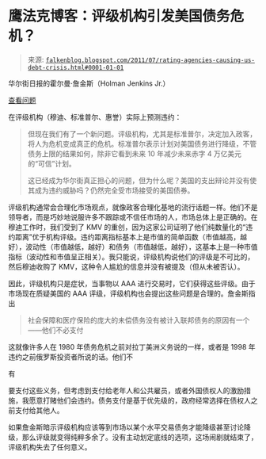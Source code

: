 <!--yml

类别: 未分类

日期: 2024-05-12 20:48:50

-->

# 鹰法克博客：评级机构引发美国债务危机？

> 来源: [`falkenblog.blogspot.com/2011/07/rating-agencies-causing-us-debt-crisis.html#0001-01-01`](http://falkenblog.blogspot.com/2011/07/rating-agencies-causing-us-debt-crisis.html#0001-01-01)

华尔街日报的霍尔曼·詹金斯（Holman Jenkins Jr.）

[查看问题](http://online.wsj.com/article/SB10001424053111903591104576469923832521268.html)

在评级机构（穆迪、标准普尔、惠誉）实际上预测违约：

> 但现在我们有了一个新问题。评级机构，尤其是标准普尔，决定加入政客，将人为危机变成真正的危机。标准普尔表示计划对美国债务进行降级，不管债务上限的结果如何，除非它看到未来 10 年减少未来赤字 4 万亿美元的“可信”计划。
> 
> 这已经成为华尔街真正担心的问题，但为什么呢？美国的支出辩论并没有使其成为违约威胁吗？仍然完全受市场接受的美国债券。

评级机构通常会合理化市场观点，就像政客合理化基地的流行话题一样。他们不是领导者，而是巧妙地说服许多不跟踪或不信任市场的人，市场总体上是正确的。在穆迪工作时，我们受到了 KMV 的重创，因为这家公司证明了他们纯数量化的“违约距离”优于机构评级。违约距离指标基本上是市值的简单函数（市值越高，越好），波动性（市值越低，越好）和债务（市值越低，越好），这基本上是一种市值指标（波动性和市值呈正相关）。我只能说，评级机构说他们的评级是不可比的，然后穆迪收购了 KMV，这种令人尴尬的信息并没有被提及（但从未被否认）。

因此，评级机构只是症状，当事物以 AAA 进行交易时，它们获得这些评级。由于市场现在质疑美国的 AAA 评级，评级机构也会提出这些问题是合理的。詹金斯指出

> 社会保障和医疗保险的庞大的未偿债务没有被计入联邦债务的原因有一个——他们不必支付

这就像许多人在 1980 年债务危机之前对拉丁美洲义务说的一样，或者是 1998 年违约之前俄罗斯投资者所说的话。他们不

有

要支付这些义务，但考虑到支付给老年人和公共雇员，或者外国债权人的激励措施，我愿意打赌他们会违约。债务支付是基于优先级的，政府经常选择在债权人之前支付给其他人。

如果詹金斯暗示评级机构应该等到市场以某个水平交易债务才能降级甚至讨论降级，那么评级就变得纯粹多余了。没有主动划定底线的选项，这场闹剧就结束了，评级机构失去了任何意义。
